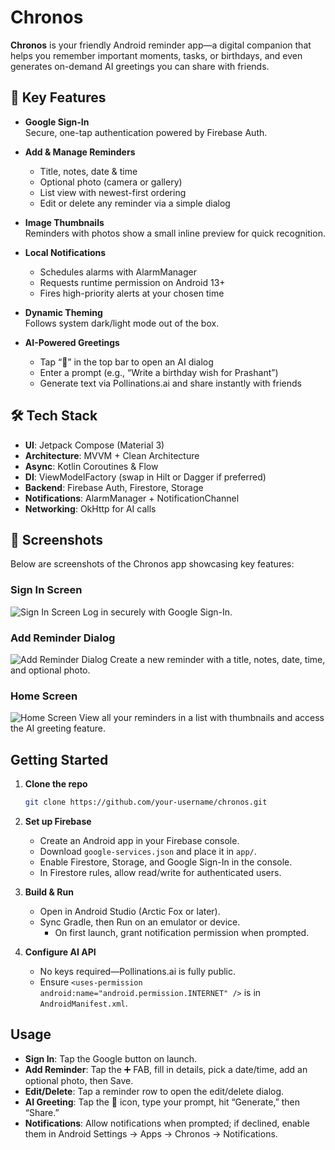 # Chronos

**Chronos** is your friendly Android reminder app—a digital companion that helps you remember important moments, tasks, or birthdays, and even generates on-demand AI greetings you can share with friends.

## 🚀 Key Features

- **Google Sign-In**  
  Secure, one-tap authentication powered by Firebase Auth.

- **Add & Manage Reminders**  
  - Title, notes, date & time  
  - Optional photo (camera or gallery)  
  - List view with newest-first ordering  
  - Edit or delete any reminder via a simple dialog

- **Image Thumbnails**  
  Reminders with photos show a small inline preview for quick recognition.

- **Local Notifications**  
  - Schedules alarms with AlarmManager  
  - Requests runtime permission on Android 13+  
  - Fires high-priority alerts at your chosen time

- **Dynamic Theming**  
  Follows system dark/light mode out of the box.

- **AI-Powered Greetings**  
  - Tap “🤖” in the top bar to open an AI dialog  
  - Enter a prompt (e.g., “Write a birthday wish for Prashant”)  
  - Generate text via Pollinations.ai and share instantly with friends

## 🛠 Tech Stack

- **UI**: Jetpack Compose (Material 3)  
- **Architecture**: MVVM + Clean Architecture  
- **Async**: Kotlin Coroutines & Flow  
- **DI**: ViewModelFactory (swap in Hilt or Dagger if preferred)  
- **Backend**: Firebase Auth, Firestore, Storage  
- **Notifications**: AlarmManager + NotificationChannel  
- **Networking**: OkHttp for AI calls

## 📸 Screenshots

Below are screenshots of the Chronos app showcasing key features:

### Sign In Screen
![Sign In Screen](assets/screenshots/signin_screen.jpg)
Log in securely with Google Sign-In.

### Add Reminder Dialog
![Add Reminder Dialog](assets/screenshots/add_reminder_dialog.jpg)
Create a new reminder with a title, notes, date, time, and optional photo.

### Home Screen
![Home Screen](assets/screenshots/home_screen.jpg)
View all your reminders in a list with thumbnails and access the AI greeting feature.

##  Getting Started

1. **Clone the repo**  
   ```bash
   git clone https://github.com/your-username/chronos.git
   ```

2. **Set up Firebase**  
   - Create an Android app in your Firebase console.  
   - Download `google-services.json` and place it in `app/`.  
   - Enable Firestore, Storage, and Google Sign-In in the console.  
   - In Firestore rules, allow read/write for authenticated users.

3. **Build & Run**  
   - Open in Android Studio (Arctic Fox or later).  
   - Sync Gradle, then Run on an emulator or device.  
     - On first launch, grant notification permission when prompted.

4. **Configure AI API**  
   - No keys required—Pollinations.ai is fully public.  
   - Ensure `<uses-permission android:name="android.permission.INTERNET" />` is in `AndroidManifest.xml`.

##  Usage

- **Sign In**: Tap the Google button on launch.  
- **Add Reminder**: Tap the ➕ FAB, fill in details, pick a date/time, add an optional photo, then Save.  
- **Edit/Delete**: Tap a reminder row to open the edit/delete dialog.  
- **AI Greeting**: Tap the 🤖 icon, type your prompt, hit “Generate,” then “Share.”  
- **Notifications**: Allow notifications when prompted; if declined, enable them in Android Settings → Apps → Chronos → Notifications.